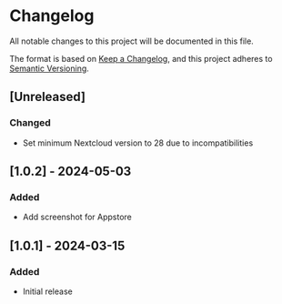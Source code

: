 # Changelog

All notable changes to this project will be documented in this file.

The format is based on [Keep a Changelog](https://keepachangelog.com/en/1.1.0/),
and this project adheres to [Semantic Versioning](https://semver.org/spec/v2.0.0.html).

## [Unreleased]

### Changed

- Set minimum Nextcloud version to 28 due to incompatibilities

## [1.0.2] - 2024-05-03

### Added

- Add screenshot for Appstore

## [1.0.1] - 2024-03-15

### Added

- Initial release
